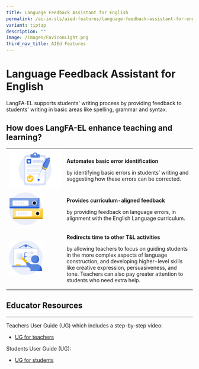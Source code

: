 ```yaml
---
title: Language Feedback Assistant for English
permalink: /ai-in-sls/aied-features/language-feedback-assistant-for-english/
variant: tiptap
description: ""
image: /images/FaviconLight.png
third_nav_title: AIEd Features
---
```

<h1>Language Feedback Assistant for English</h1>
<p>LangFA-EL supports students'&nbsp;writing process by providing feedback
to students' writing in basic areas like spelling, grammar and syntax.</p>
<h2>How does LangFA-EL enhance teaching and learning?</h2>
<table>
<tbody>
<tr>
<td rowspan="1" colspan="1">
<div class="isomer-image-wrapper">
<img style="width: 100%" height="auto" width="100%" alt="" src="/images/AI in Education/icon_marking.png">
</div>
</td>
<td rowspan="1" colspan="1">
<p><strong>Automates basic error identification</strong>
</p>
<p>by identifying basic errors in students’ writing and suggesting how these
errors can be corrected.</p>
</td>
</tr>
<tr>
<td rowspan="1" colspan="1">
<div class="isomer-image-wrapper">
<img style="width: 65%;" height="auto" width="100%" alt="" src="/images/AI in Education/icon_files.png">
</div>
</td>
<td rowspan="1" colspan="1">
<p><strong>Provides curriculum-aligned feedback</strong>
</p>
<p>by providing feedback on language errors, in alignment with the English
Language curriculum.</p>
</td>
</tr>
<tr>
<td rowspan="1" colspan="1">
<div class="isomer-image-wrapper">
<img style="width: 65%;" height="auto" width="100%" alt="" src="/images/AI in Education/icon_teacher.png">
</div>
</td>
<td rowspan="1" colspan="1">
<p><strong>Redirects time to other T&amp;L activities</strong>
</p>
<p>by allowing teachers to focus on guiding students in the more complex
aspects of language construction, and developing higher-level skills like
creative expression, persuasiveness, and tone.&nbsp;Teachers can also pay
greater attention to students who need extra help.</p>
</td>
</tr>
</tbody>
</table>
<h2>Educator Resources</h2>
<hr>
<p>Teachers User Guide (UG) which includes a step-by-step video:</p>
<ul>
<li>
<p><a href="/teacher-user-guide/assess/add-language-feedback-assistant-for-english/" rel="noopener noreferrer nofollow" target="_blank">UG for teachers</a>
</p>
</li>
</ul>
<p>Students User Guide (UG):</p>
<ul>
<li>
<p><a href="/student-user-guide/assess/about-language-feedback-assistant-for-english/" rel="noopener noreferrer nofollow" target="_blank">UG for students</a>
</p>
</li>
</ul>
<p></p>